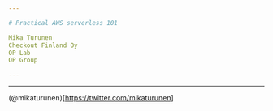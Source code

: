 ```yaml
---

# Practical AWS serverless 101

Mika Turunen
Checkout Finland Oy
OP Lab
OP Group

---
```




---

(@mikaturunen)[https://twitter.com/mikaturunen]